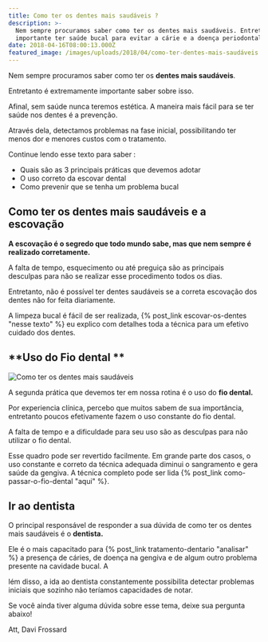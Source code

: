 ```yaml
---
title: Como ter os dentes mais saudáveis ?
description: >-
  Nem sempre procuramos saber como ter os dentes mais saudáveis. Entretanto, é
  importante ter saúde bucal para evitar a cárie e a doença periodontal.
date: 2018-04-16T08:00:13.000Z
featured_image: /images/uploads/2018/04/como-ter-dentes-mais-saudáveis.jpg
---
```


Nem sempre procuramos saber como ter os **dentes mais saudáveis**. 

Entretanto é extremamente importante saber sobre isso. 

Afinal, sem saúde nunca teremos estética. A maneira mais fácil para se ter saúde nos dentes é a prevenção. 

Através dela, detectamos problemas na fase inicial, possibilitando ter menos dor e menores custos com o tratamento. 

Continue lendo esse texto para saber :

*   Quais são as 3 principais práticas que devemos adotar
*   O uso correto da escovar dental
*   Como prevenir que se tenha um problema bucal

**Como ter os dentes mais saudáveis e a escovação**
---------------------------------------------------

**A escovação é o segredo que todo mundo sabe, mas que nem sempre é realizado corretamente.** 

A falta de tempo, esquecimento ou até preguiça são as principais desculpas para não se realizar esse procedimento todos os dias. 

Entretanto, não é possível ter dentes saudáveis se a correta escovação dos dentes não for feita diariamente. 

A limpeza bucal é fácil de ser realizada, {% post_link escovar-os-dentes "nesse texto" %} eu explico com detalhes toda a técnica para um efetivo cuidado dos dentes.

**Uso do Fio dental **
----------------------

![Como ter os dentes mais saudáveis](/images/uploads/2018/04/como-ter-dentes-mais-saudáveis-e-o-uso-do-fio-dental.jpg) 

A segunda prática que devemos ter em nossa rotina é o uso do **fio dental.** 

Por experiencia clínica, percebo que muitos sabem de sua importância, entretanto poucos efetivamente fazem o uso constante do fio dental. 

A falta de tempo e a dificuldade para seu uso são as desculpas para não utilizar o fio dental. 

Esse quadro pode ser revertido facilmente. Em grande parte dos casos, o uso constante e correto da técnica adequada diminui o sangramento e gera saúde da gengiva. A técnica completo pode ser lida {% post_link como-passar-o-fio-dental "aqui" %}.

**Ir ao dentista**
------------------

O principal responsável de responder a sua dúvida de como ter os dentes mais saudáveis é o **dentista.** 

Ele é o mais capacitado para {% post_link tratamento-dentario "analisar" %} a presença de cáries, de doença na gengiva e de algum outro problema presente na cavidade bucal. A

lém disso, a ida ao dentista constantemente possibilita detectar problemas iniciais que sozinho não teríamos capacidades de notar. 

Se você ainda tiver alguma dúvida sobre esse tema, deixe sua pergunta abaixo!

Att,
Davi Frossard

